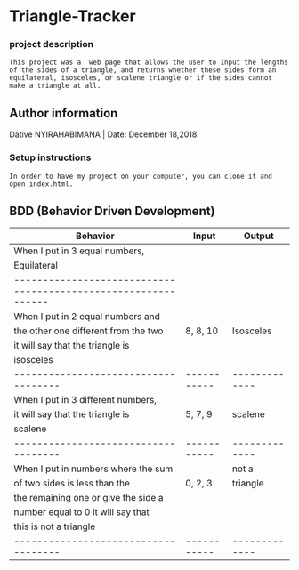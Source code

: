 # Triangle-Tracker

### project description
```
This project was a  web page that allows the user to input the lengths of the sides of a triangle, and returns whether these sides form an equilateral, isosceles, or scalene triangle or if the sides cannot make a triangle at all.
```
## Author information
Dative NYIRAHABIMANA | Date: December 18,2018.

### Setup instructions 
```
In order to have my project on your computer, you can clone it and open index.html.
```

## BDD (Behavior Driven Development)

|  Behavior                          |  Input    | Output      | 
|---------------------------------   |---------  |------------ |
| When I put in 3 equal numbers,     |           |             |                           | it will say that the triangle is   |  5, 5, 5  |  Equilateral|
| Equilateral                        |           |             |      
|--------------------------------------------------------------|
| When I put in 2 equal numbers and  |           |             |
|the other one different from the two| 8, 8, 10  |  Isosceles  |         
|it will say that the triangle is    |           |             |
|isosceles                           |           |             |      
|------------------------------------|-----------|-------------|        
|When I put in 3 different numbers,  |           |             |             
|it will say that the triangle is    | 5, 7, 9   | scalene     |
|scalene                             |           |             |
|------------------------------------|-----------|-------------|
|When I put in numbers where the sum |           | not a       |
|of two sides is less than the       |  0, 2, 3  |  triangle   |
|the remaining one or give the side a|           |             |
|number equal to 0 it will say that  |           |             |
|this is not a triangle              |           |             |
|------------------------------------|-----------|-------------|                                 




